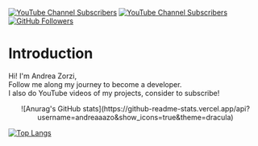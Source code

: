 [![YouTube Channel Subscribers][Youtube-Channel-Subscribers]][YouTube-url]
[![YouTube Channel Subscribers][Youtube-Channel-Views]][YouTube-url]
[![GitHub Followers][GitHub.com]][GitHub-url]
# Introduction
Hi! I'm Andrea Zorzi,  
Follow me along my journey to become a developer.  
I also do YouTube videos of my projects, consider to subscribe!

<p align="center">
![Anurag's GitHub stats](https://github-readme-stats.vercel.app/api?username=andreaaazo&show_icons=true&theme=dracula)

[![Top Langs](https://github-readme-stats.vercel.app/api/top-langs/?username=andreaaazo&layout=compact&theme=dracula)](https://github.com/anuraghazra/github-readme-stats)
</p>


[YouTube-Channel-Subscribers]: https://img.shields.io/youtube/channel/subscribers/UCAMPX_yvXMXMidga9hTYyAQ?style=for-the-badge&logo=youtube
[YouTube-url]: https://www.youtube.com/channel/UCAMPX_yvXMXMidga9hTYyAQ
[GitHub.com]: https://img.shields.io/github/followers/andreaaazo?style=for-the-badge&logo=github
[GitHub-url]: https://github.com/andreaaazo/
[YouTube-Channel-Views]: https://img.shields.io/youtube/channel/views/UCAMPX_yvXMXMidga9hTYyAQ?style=for-the-badge&logo=youtube
